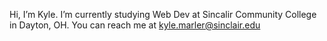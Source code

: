 Hi, I’m Kyle.
I’m currently studying Web Dev at Sincalir Community College in Dayton, OH. 
You can reach me at kyle.marler@sinclair.edu

<!---
kmarler18/kmarler18 is a ✨ special ✨ repository because its `README.md` (this file) appears on your GitHub profile.
You can click the Preview link to take a look at your changes.
--->
